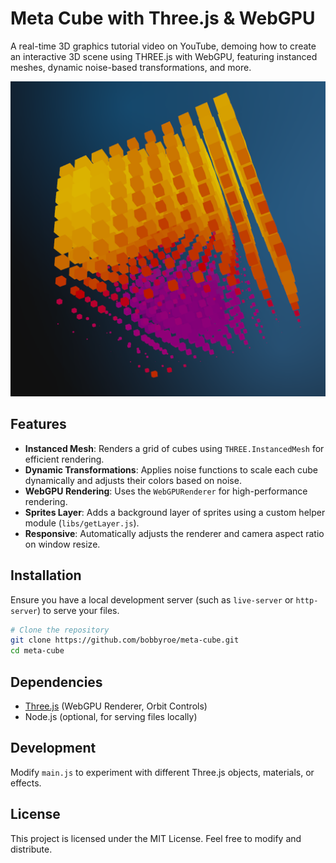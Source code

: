 # Meta Cube with Three.js & WebGPU

A real-time 3D graphics tutorial video on YouTube, demoing how to create an interactive 3D scene using THREE.js with WebGPU, featuring instanced meshes, dynamic noise-based transformations, and more.

![image](./meta-cube.png)

## Features
- **Instanced Mesh**: Renders a grid of cubes using `THREE.InstancedMesh` for efficient rendering.
- **Dynamic Transformations**: Applies noise functions to scale each cube dynamically and adjusts their colors based on noise.
- **WebGPU Rendering**: Uses the `WebGPURenderer` for high-performance rendering.
- **Sprites Layer**: Adds a background layer of sprites using a custom helper module (`libs/getLayer.js`).
- **Responsive**: Automatically adjusts the renderer and camera aspect ratio on window resize.

## Installation
Ensure you have a local development server (such as `live-server` or `http-server`) to serve your files.

```sh
# Clone the repository
git clone https://github.com/bobbyroe/meta-cube.git
cd meta-cube
```

## Dependencies
- [Three.js](https://threejs.org/) (WebGPU Renderer, Orbit Controls)
- Node.js (optional, for serving files locally)

## Development
Modify `main.js` to experiment with different Three.js objects, materials, or effects.

## License
This project is licensed under the MIT License. Feel free to modify and distribute.